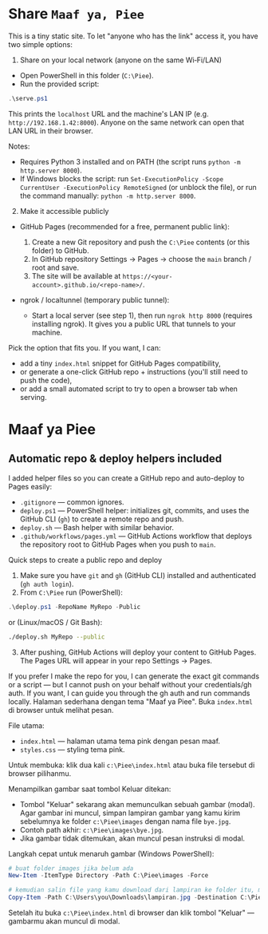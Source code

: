 # Share `Maaf ya, Piee`

This is a tiny static site. To let "anyone who has the link" access it, you have two simple options:

1) Share on your local network (anyone on the same Wi‑Fi/LAN)

- Open PowerShell in this folder (`C:\Piee`).
- Run the provided script:

```powershell
.\serve.ps1
```

This prints the `localhost` URL and the machine's LAN IP (e.g. `http://192.168.1.42:8000`). Anyone on the same network can open that LAN URL in their browser.

Notes:
- Requires Python 3 installed and on PATH (the script runs `python -m http.server 8000`).
- If Windows blocks the script: run `Set-ExecutionPolicy -Scope CurrentUser -ExecutionPolicy RemoteSigned` (or unblock the file), or run the command manually: `python -m http.server 8000`.

2) Make it accessible publicly

- GitHub Pages (recommended for a free, permanent public link):
  1. Create a new Git repository and push the `C:\Piee` contents (or this folder) to GitHub.
  2. In GitHub repository Settings → Pages → choose the `main` branch / root and save.
  3. The site will be available at `https://<your-account>.github.io/<repo-name>/`.

- ngrok / localtunnel (temporary public tunnel):
  - Start a local server (see step 1), then run `ngrok http 8000` (requires installing ngrok). It gives you a public URL that tunnels to your machine.

Pick the option that fits you. If you want, I can:
- add a tiny `index.html` snippet for GitHub Pages compatibility,
- or generate a one-click GitHub repo + instructions (you'll still need to push the code),
- or add a small automated script to try to open a browser tab when serving.

# Maaf ya Piee


Automatic repo & deploy helpers included
-------------------------------------
I added helper files so you can create a GitHub repo and auto-deploy to Pages easily:

- `.gitignore` — common ignores.
- `deploy.ps1` — PowerShell helper: initializes git, commits, and uses the GitHub CLI (`gh`) to create a remote repo and push.
- `deploy.sh` — Bash helper with similar behavior.
- `.github/workflows/pages.yml` — GitHub Actions workflow that deploys the repository root to GitHub Pages when you push to `main`.

Quick steps to create a public repo and deploy
1. Make sure you have `git` and `gh` (GitHub CLI) installed and authenticated (`gh auth login`).
2. From `C:\Piee` run (PowerShell):

```powershell
.\deploy.ps1 -RepoName MyRepo -Public
```

or (Linux/macOS / Git Bash):

```bash
./deploy.sh MyRepo --public
```

3. After pushing, GitHub Actions will deploy your content to GitHub Pages. The Pages URL will appear in your repo Settings → Pages.

If you prefer I make the repo for you, I can generate the exact git commands or a script — but I cannot push on your behalf without your credentials/gh auth. If you want, I can guide you through the gh auth and run commands locally.
Halaman sederhana dengan tema "Maaf ya Piee". Buka `index.html` di browser untuk melihat pesan.

File utama:
- `index.html` — halaman utama tema pink dengan pesan maaf.
- `styles.css` — styling tema pink.
  
Untuk membuka: klik dua kali `c:\Piee\index.html` atau buka file tersebut di browser pilihanmu.

Menampilkan gambar saat tombol Keluar ditekan:

- Tombol "Keluar" sekarang akan memunculkan sebuah gambar (modal). Agar gambar ini muncul, simpan lampiran gambar yang kamu kirim sebelumnya ke folder `c:\Piee\images` dengan nama file `bye.jpg`.
- Contoh path akhir: `c:\Piee\images\bye.jpg`.
- Jika gambar tidak ditemukan, akan muncul pesan instruksi di modal.

Langkah cepat untuk menaruh gambar (Windows PowerShell):

```powershell
# buat folder images jika belum ada
New-Item -ItemType Directory -Path C:\Piee\images -Force

# kemudian salin file yang kamu download dari lampiran ke folder itu, misalnya:
Copy-Item -Path C:\Users\you\Downloads\lampiran.jpg -Destination C:\Piee\images\bye.jpg
```

Setelah itu buka `c:\Piee\index.html` di browser dan klik tombol "Keluar" — gambarmu akan muncul di modal.
